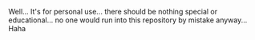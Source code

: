 Well... It's for personal use... there should be nothing special or educational... no one would run into this repository by mistake anyway...
Haha
